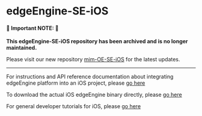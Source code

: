 # edgeEngine-SE-iOS

#### 🚨 **Important NOTE:** 🚨
**This edgeEngine-SE-iOS repository has been archived and is no longer maintained.**

Please visit our new repository [mim-OE-SE-iOS](https://github.com/mim-OE/mim-OE-SE-IOS) for the latest updates.

-----

For instructions and API reference documentation about integrating edgeEngine platform into an iOS project, please [go here](https://mimikgit.github.io/cocoapod-EdgeCore/documentation/edgecore)

To download the actual iOS edgeEngine binary directly, please [go here](https://github.com/mimikgit/cocoapod-EdgeEngineTrial/tree/main/edge.framework)

For general developer tutorials for iOS, please [go here](https://devdocs.mimik.com/tutorials/11-index)
